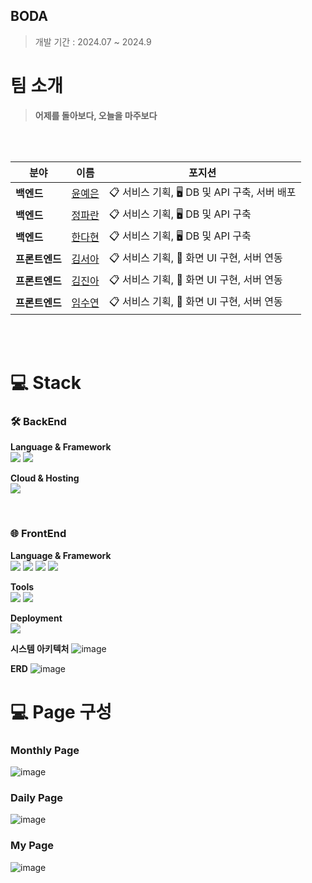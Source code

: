 ## BODA
> 개발 기간 : 2024.07 ~ 2024.9 <br>





#  팀 소개

> **어제를 돌아보다, 오늘을 마주보다** <br>
 <br>

<br>

| **분야** | **이름** | **포지션** |
| --- | --- | --- |
| **백엔드** | [윤예은](https://github.com/YunYeEun-124) | 📋 서비스 기획, 🖥️ DB 및 API 구축, 서버 배포  |
| **백엔드** | [정파란](https://github.com/BlueRedOrange) | 📋 서비스 기획, 🖥️ DB 및 API 구축|
| **백엔드**  | [한다현](https://github.com) | 📋 서비스 기획, 🖥️ DB 및 API 구축 |
| **프론트엔드** | [김서아](https://github.com/seoooa) | 📋 서비스 기획, 📱 화면 UI 구현, 서버 연동 |
| **프론트엔드** | [김진아](https://github.com/jinaaaaaaaaaaaaa) | 📋 서비스 기획, 📱 화면 UI 구현, 서버 연동 |
| **프론트엔드** | [임수연](https://github.com) | 📋 서비스 기획, 📱 화면 UI 구현, 서버 연동 |


<br><br>

# 💻 Stack

### 🛠️ BackEnd

**Language & Framework**  
<img src="https://img.shields.io/badge/Python-3776AB?style=for-the-badge&logo=Python&logoColor=white">
<img src="https://img.shields.io/badge/django-%23092E20.svg?style=for-the-badge&logo=django&logoColor=white" /> 

**Cloud & Hosting**  
<img src="https://img.shields.io/badge/AmazonEC2-FF9900?style=flat&logo=AmazonEC2&logoColor=white" /> 


<br>

### 🌐 FrontEnd
**Language & Framework**  
<img src="https://img.shields.io/badge/React-61DAFB?style=flat&logo=React&logoColor=white" />
<img src="https://img.shields.io/badge/TypeScript-3178C6?style=flat&logo=TypeScript&logoColor=white" />
<img src="https://img.shields.io/badge/Axios-5A29E4?style=flat&logo=Axios&logoColor=white" />
<img src="https://img.shields.io/badge/styledcomponents-DB7093?style=flat&logo=styled-components&logoColor=white" />

**Tools**  
<img src="https://img.shields.io/badge/Vite-646CFF?style=flat&logo=Vite&logoColor=white" />
<img src="https://img.shields.io/badge/ESLint-4B32C3?style=flat&logo=ESLint&logoColor=white" />

**Deployment**  
<img src="https://img.shields.io/badge/vercel-000000?style=flat&logo=vercel&logoColor=white" />

**시스템 아키텍처**
![image](https://github.com/user-attachments/assets/ee7afea2-ccc5-436d-afeb-250dbd1934c1)

**ERD**
![image](https://github.com/user-attachments/assets/772d8fac-9ec2-4016-aec6-85382bf8febe)

# 💻 Page 구성 

### Monthly Page

![image](https://github.com/user-attachments/assets/2d0325b5-7058-46af-92f6-121c8835a42c)


### Daily Page
![image](https://github.com/user-attachments/assets/2b2e3275-f48c-4985-b210-791baea9a1ed)

### My Page
![image](https://github.com/user-attachments/assets/dc7fd081-7de3-4705-a39c-06a23d96733b)


<br><br>

